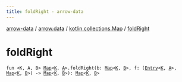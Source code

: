 ```yaml
---
title: foldRight - arrow-data
---
```


[arrow-data](../../index.html) / [arrow.data](../index.html) / [kotlin.collections.Map](index.html) / [foldRight](./fold-right.html)

# foldRight

`fun <K, A, B> `[`Map`](https://kotlinlang.org/api/latest/jvm/stdlib/kotlin.collections/-map/index.html)`<`[`K`](fold-right.html#K)`, `[`A`](fold-right.html#A)`>.foldRight(b: `[`Map`](https://kotlinlang.org/api/latest/jvm/stdlib/kotlin.collections/-map/index.html)`<`[`K`](fold-right.html#K)`, `[`B`](fold-right.html#B)`>, f: (`[`Entry`](https://kotlinlang.org/api/latest/jvm/stdlib/kotlin.collections/-map/-entry/index.html)`<`[`K`](fold-right.html#K)`, `[`A`](fold-right.html#A)`>, `[`Map`](https://kotlinlang.org/api/latest/jvm/stdlib/kotlin.collections/-map/index.html)`<`[`K`](fold-right.html#K)`, `[`B`](fold-right.html#B)`>) -> `[`Map`](https://kotlinlang.org/api/latest/jvm/stdlib/kotlin.collections/-map/index.html)`<`[`K`](fold-right.html#K)`, `[`B`](fold-right.html#B)`>): `[`Map`](https://kotlinlang.org/api/latest/jvm/stdlib/kotlin.collections/-map/index.html)`<`[`K`](fold-right.html#K)`, `[`B`](fold-right.html#B)`>`